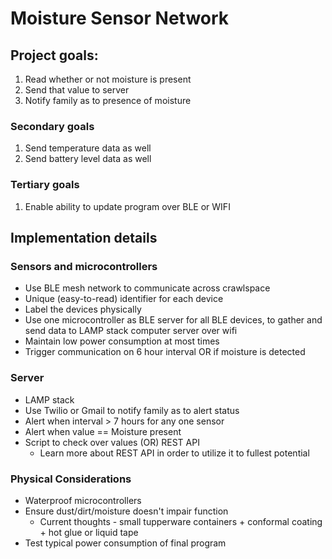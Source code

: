 # Moisture Sensor Network

## Project goals:

1. Read whether or not moisture is present
2. Send that value to server
3. Notify family as to presence of moisture

### Secondary goals

1. Send temperature data as well
2. Send battery level data as well

### Tertiary goals

1. Enable ability to update program over BLE or WIFI

## Implementation details

### Sensors and microcontrollers

- Use BLE mesh network to communicate across crawlspace
- Unique (easy-to-read) identifier for each device
- Label the devices physically
- Use one microcontroller as BLE server for all BLE devices, to gather
  and send data to LAMP stack computer server over wifi
- Maintain low power consumption at most times
- Trigger communication on 6 hour interval OR if moisture is detected

### Server

- LAMP stack
- Use Twilio or Gmail to notify family as to alert status
- Alert when interval > 7 hours for any one sensor
- Alert when value == Moisture present
- Script to check over values (OR) REST API
  - Learn more about REST API in order to utilize it to fullest potential

### Physical Considerations

- Waterproof microcontrollers
- Ensure dust/dirt/moisture doesn't impair function
  - Current thoughts - small tupperware containers + conformal coating + hot glue or
    liquid tape
- Test typical power consumption of final program
